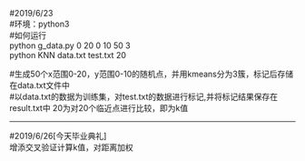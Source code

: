 #2019/6/23  
#环境：python3  
#如何运行  
python g_data.py 0 20 0 10 50 3  
python KNN data.txt test.txt 20  

#生成50个x范围0-20，y范围0-10的随机点，并用kmeans分为3簇，标记后存储在data.txt文件中  
#以data.txt的数据为训练集，对test.txt的数据进行标记,并将标记结果保存在result.txt中   20为对20个临近点进行比较，即为k值  

-----------------------------------------------
#2019/6/26[今天毕业典礼]  
增添交叉验证计算k值，对距离加权



